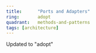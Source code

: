 ```yaml
---
title:      "Ports and Adapters"
ring:       adopt
quadrant:   methods-and-patterns
tags: [architecture]
---
```


Updated to "adopt"